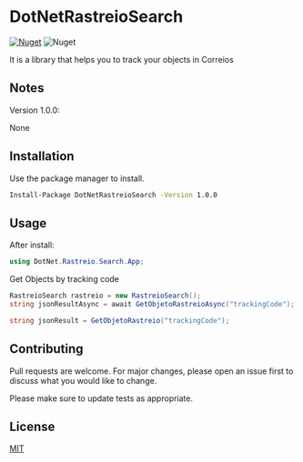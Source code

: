 # DotNetRastreioSearch

[![Nuget](https://img.shields.io/nuget/v/DotNetRastreioSearch)](https://www.nuget.org/packages/DotNetCEPSearch/) ![Nuget](https://img.shields.io/nuget/dt/DotNetRastreioSearch)

It is a library that helps you to track your objects in Correios

## Notes
Version 1.0.0:

None

## Installation

Use the package manager to install.

```bash
Install-Package DotNetRastreioSearch -Version 1.0.0
```

## Usage

After install:
```C#
using DotNet.Rastreio.Search.App;
```
Get Objects by tracking code
```C#
RastreioSearch rastreio = new RastreioSearch();
string jsonResultAsync = await GetObjetoRastreioAsync("trackingCode");

string jsonResult = GetObjetoRastreio("trackingCode");
```

## Contributing
Pull requests are welcome. For major changes, please open an issue first to discuss what you would like to change.

Please make sure to update tests as appropriate.

## License
[MIT](https://choosealicense.com/licenses/mit/)
